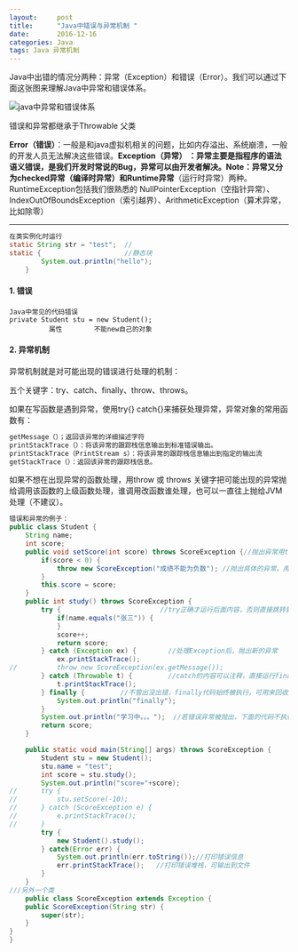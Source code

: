 ```yaml
---
layout:     post
title:      "Java中错误与异常机制 "
date:       2016-12-16 
categories: Java
tags: Java 异常机制
---
```


​         Java中出错的情况分两种：异常（Exception）和错误（Error）。我们可以通过下面这张图来理解Java中异常和错误体系。

![java中异常和错误体系](https://lukkyy.github.io/assets/java/basic/Throwable.png)	







错误和异常都继承于Throwable 父类

​         **Error（错误）**：一般是和java虚拟机相关的问题，比如内存溢出、系统崩溃，一般的开发人员无法解决这些错误。
​         **Exception（异常） **：异常主要是指程序的语法语义错误，是我们开发时常说的Bug，异常可以由开发者解决。Note：异常又分为checked异常（编译时异常）和**Runtime异常**（运行时异常）两种。RuntimeException包括我们很熟悉的 NullPointerException（空指针异常）、IndexOutOfBoundsException（索引越界）、ArithmeticException（算术异常，比如除零）



---

```java
在类实例化时运行	
static String str = "test";  //
static {                     //静态块
		System.out.println("hello");
	}	
```

#### 1. 错误

```
Java中常见的代码错误
private Student stu = new Student();
          属性        不能new自己的对象 
```



#### **2. 异常机制**

异常机制就是对可能出现的错误进行处理的机制：

五个关键字：try、catch、finally、throw、throws。

如果在写函数是遇到异常，使用try{} catch{}来捕获处理异常，异常对象的常用函数有：

```java
getMessage（）；返回该异常的详细描述字符
printStackTrace（）：将该异常的跟踪栈信息输出到标准错误输出。
printStackTrace（PrintStream s）：将该异常的跟踪栈信息输出到指定的输出流
getStackTrace（）：返回该异常的跟踪栈信息。
```

如果不想在出现异常的函数处理，用throw 或 throws 关键字把可能出现的异常抛给调用该函数的上级函数处理，谁调用改函数谁处理，也可以一直往上抛给JVM处理（不建议）。

```java
错误和异常的例子：
public class Student {
	String name;
	int score;
	public void setScore(int score) throws ScoreException {//抛出异常用throws
		if(score < 0) {	
			throw new ScoreException("成绩不能为负数"); //抛出具体的异常，用throw
		}
		this.score = score;
	}
	public int study() throws ScoreException {
		try {                         //try正确才运行后面内容，否则直接跳转到catch里
			if(name.equals("张三")) {
			}
			score++;
			return score;
		} catch (Exception ex) {        //处理Exception后，抛出新的异常
			ex.printStackTrace(); 
//			throw new ScoreException(ex.getMessage());
		} catch (Throwable t) {         //catch的内容可以注释，直接运行finally
			t.printStackTrace();
		} finally {         //不管出没出错，finally代码始终被执行，可用来回收资源
			System.out.println("finally");
		}
		System.out.println("学习中。。。");  //若错误异常被抛出，下面的代码不执行
		return score;
	}

	public static void main(String[] args) throws ScoreException {
		Student stu = new Student();
		stu.name = "test";
		int score = stu.study();
		System.out.println("score="+score);
//		try {
//			stu.setScore(-10);
//		} catch (ScoreException e) {	
//			e.printStackTrace();
//		}
		try {
			new Student().study();
		} catch(Error err) {
			System.out.println(err.toString());//打印错误信息
       		err.printStackTrace();   //打印错误堆栈，可输出到文件
		}
	}
///另外一个类    
    public class ScoreException extends Exception {
	public ScoreException(String str) {
		super(str);
	}
}
}

```

